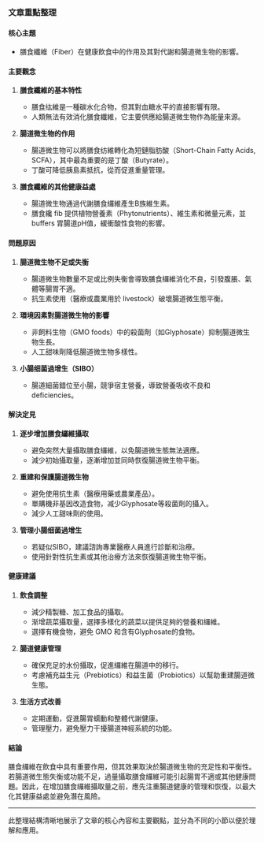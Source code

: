 ### 文章重點整理

#### 核心主題
- 膳食纖維（Fiber）在健康飲食中的作用及其對代謝和腸道微生物的影響。

#### 主要觀念
1. **膳食纖維的基本特性**
   - 膳食纮維是一種碳水化合物，但其對血糖水平的直接影響有限。
   - 人類無法有效消化膳食纖維，它主要供應給腸道微生物作為能量來源。

2. **腸道微生物的作用**
   - 腸道微生物可以將膳食纺維轉化為短鏈脂肪酸（Short-Chain Fatty Acids, SCFA），其中最為重要的是丁酸（Butyrate）。
   - 丁酸可降低胰島素抵抗，從而促進重量管理。

3. **膳食纖維的其他健康益處**
   - 腸道微生物通過代謝膳食纙維產生B族維生素。
   - 膳食纔 fib 提供植物營養素（Phytonutrients）、維生素和微量元素，並 buffers 胃腸道pH值，緩衝酸性食物的影響。

#### 問題原因
1. **腸道微生物不足或失衡**
   - 腸道微生物數量不足或比例失衡會導致膳食纙維消化不良，引發腹脹、氣體等腸胃不適。
   - 抗生素使用（醫療或農業用於 livestock）破壞腸道微生態平衡。

2. **環境因素對腸道微生物的影響**
   - 非飼料生物（GMO foods）中的殺菌劑（如Glyphosate）抑制腸道微生物生長。
   - 人工甜味劑降低腸道微生物多樣性。

3. **小腸细菌過增生（SIBO）**
   - 腸道細菌錯位至小腸，競爭宿主營養，導致營養吸收不良和 deficiencies。

#### 解決定見
1. **逐步增加膳食纙維攝取**
   - 避免突然大量攝取膳食纙維，以免腸道微生態無法適應。
   - 減少初始攝取量，逐漸增加並同時恢復腸道微生物平衡。

2. **重建和保護腸道微生物**
   - 避免使用抗生素（醫療用藥或農業產品）。
   - 單購機非基因改造食物，减少Glyphosate等殺菌劑的攝入。
   - 減少人工甜味劑的使用。

3. **管理小腸细菌過增生**
   - 若疑似SIBO，建議諮詢專業醫療人員進行診斷和治療。
   - 使用針對性抗生素或其他治療方法來恢復腸道微生物平衡。

#### 健康建議
1. **飲食調整**
   - 減少精製糖、加工食品的攝取。
   - 渐增蔬菜攝取量，選擇多樣化的蔬菜以提供足夠的營養和纙維。
   - 選擇有機食物，避免 GMO 和含有Glyphosate的食物。

2. **腸道健康管理**
   - 確保充足的水份攝取，促進纙維在腸道中的移行。
   - 考慮補充益生元（Prebiotics）和益生菌（Probiotics）以幫助重建腸道微生態。

3. **生活方式改善**
   - 定期運動，促進腸胃蠕動和整體代謝健康。
   - 管理壓力，避免壓力干擾腸道神經系統的功能。

#### 結論
膳食纙維在飲食中具有重要作用，但其效果取決於腸道微生物的充足性和平衡性。若腸道微生態失衡或功能不足，過量攝取膳食纙維可能引起腸胃不適或其他健康問題。因此，在增加膳食纙維攝取量之前，應先注重腸道健康的管理和恢復，以最大化其健康益處並避免潛在風險。

---

此整理結構清晰地展示了文章的核心內容和主要觀點，並分為不同的小節以便於理解和應用。